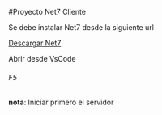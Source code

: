#Proyecto Net7 Cliente

Se debe instalar Net7 desde la siguiente url

[Descargar Net7](https://dotnet.microsoft.com/en-us/download/dotnet/7.0 "Descargar Net7")

Abrir desde VsCode

###### F5

**nota**: Iniciar primero el servidor
